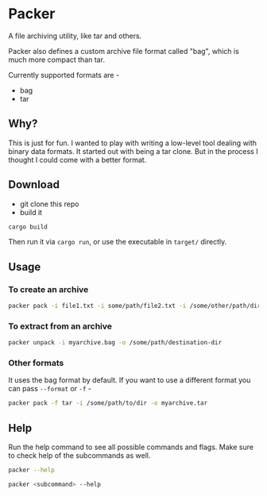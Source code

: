 # Packer

A file archiving utility, like tar and others.

Packer also defines a custom archive file format called "bag", which is much more compact than tar.

Currently supported formats are -
- bag
- tar

## Why?

This is just for fun. I wanted to play with writing a low-level tool dealing with binary data
formats. It started out with being a tar clone. But in the process I thought I could come with a
better format.

## Download

- git clone this repo
- build it

```sh
cargo build
```

Then run it via `cargo run`, or use the executable in `target/` directly.

## Usage

### To create an archive

```sh
packer pack -i file1.txt -i some/path/file2.txt -i /some/other/path/dir/mydir -o myarchive.bag
```

### To extract from an archive

```sh
packer unpack -i myarchive.bag -o /some/path/destination-dir
```

### Other formats

It uses the bag format by default. If you want to use a different format you can pass `--format` or `-f` -

```sh
packer pack -f tar -i /some/path/to/dir -o myarchive.tar
```

## Help

Run the help command to see all possible commands and flags. Make sure to check help of the
subcommands as well.

```sh
packer --help

packer <subcommand> --help
```

